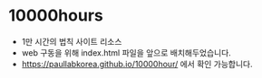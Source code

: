 # 10000hours
* 1만 시간의 법칙 사이트 리소스
* web 구동을 위해 index.html 파일을 앞으로 배치해두었습니다.
* https://paullabkorea.github.io/10000hour/ 에서 확인 가능합니다.
